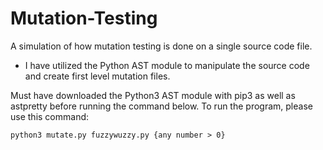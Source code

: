 # Mutation-Testing
A simulation of how mutation testing is done on a single source code file. 
- I have utilized the Python AST module to manipulate the source code and create first level mutation files. 

Must have downloaded the Python3 AST module with pip3 as well as astpretty before running the command below.
To run the program, please use this command:

<code>python3 mutate.py fuzzywuzzy.py {any number > 0}</code>
